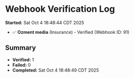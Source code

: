# Webhook Verification Log

**Started:** Sat Oct  4 18:48:44 CDT 2025

- ✅ **Ozment media** (Insurance) - Verified (Webhook ID: 91)

## Summary

- **Verified:** 1
- **Failed:** 0
- **Completed:** Sat Oct  4 18:48:49 CDT 2025
